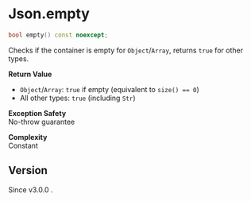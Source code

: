 # **Json.empty**

```cpp
bool empty() const noexcept;
```

Checks if the container is empty for `Object`/`Array`, returns `true` for other types.

**Return Value**
- `Object`/`Array`: `true` if empty (equivalent to `size() == 0`)
- All other types: `true` (including `Str`)

**Exception Safety**  
No-throw guarantee

**Complexity**  
Constant

## Version

Since v3.0.0 .



